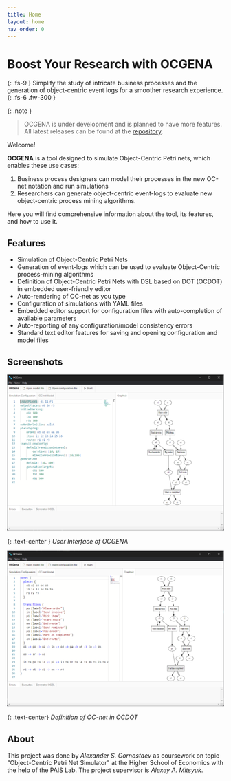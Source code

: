```yaml
---
title: Home
layout: home
nav_order: 0
---
```


# Boost Your Research with OCGENA
{: .fs-9 }
Simplify the study of intricate business processes and the generation of object-centric event logs for a smoother research experience.
{: .fs-6 .fw-300 }

{: .note }
> OCGENA is under development and is planned to have more features. All latest releases can be found at the [repository](https://github.com/MisterPotz/ocgena).

Welcome!

**OCGENA** is a tool designed to simulate Object-Centric Petri nets, which enables these use cases:
1. Business process designers can model their processes in the new OC-net notation and run simulations
2. Researchers can generate object-centric event-logs to evaluate new object-centric process mining algorithms.

Here you will find comprehensive information about the tool, its features, and how to use it.

## Features
- Simulation of Object-Centric Petri Nets
- Generation of event-logs which can be used to evaluate Object-Centric process-mining algorithms
- Definition of Object-Centric Petri Nets with DSL based on DOT (OCDOT) in embedded user-friendly editor
- Auto-rendering of OC-net as you type
- Configuration of simulations with YAML files
- Embedded editor support for configuration files with auto-completion of available parameters
- Auto-reporting of any configuration/model consistency errors
- Standard text editor features for saving and opening configuration and model files

## Screenshots
![GUI](./assets/ui.png)

{: .text-center }
_User Interface of OCGENA_

![Model](./assets/model.png)

{: .text-center}
_Definition of OC-net in OCDOT_



## About

This project was done by *Alexander S. Gornostaev* as coursework on topic "Object-Centric Petri Net Simulator" at the Higher School of Economics with the help of the PAIS Lab.
The project supervisor is *Alexey A. Mitsyuk*.
